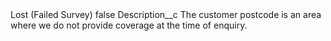 <?xml version="1.0" encoding="UTF-8"?>
<CustomMetadata xmlns="http://soap.sforce.com/2006/04/metadata" xmlns:xsi="http://www.w3.org/2001/XMLSchema-instance" xmlns:xsd="http://www.w3.org/2001/XMLSchema">
    <label>Lost (Failed Survey)</label>
    <protected>false</protected>
    <values>
        <field>Description__c</field>
        <value xsi:type="xsd:string">The customer postcode is an area where we do not provide coverage at the time of enquiry.</value>
    </values>
</CustomMetadata>
